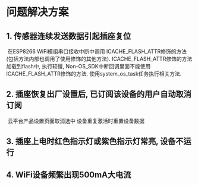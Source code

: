 #	问题解决方案

## 1.	传感器连续发送数据引起插座复位

​		在ESP8266 WiFi模组串口接收中断中调用 ICACHE_FLASH_ATTR修饰的方法(包括方法内部也调用了使用修饰的其他方法). ICACHE_FLASH_ATTR修饰的方法加载到flash中, 执行较慢, Non-OS_SDK中断回调里面不能使用ICACHE_FLASH_ATTR修饰的方法. 使用system_os_task任务执行相关方法.

## 2.	插座恢复出厂设置后, 已订阅该设备的用户自动取消订阅

​		云平台产品设置页面取消选中 设备重复激活时重置设备数据

## 3.	插座上电时红色指示灯或紫色指示灯常亮, 设备不运行



## 4.	WiFi设备频繁出现500mA大电流



